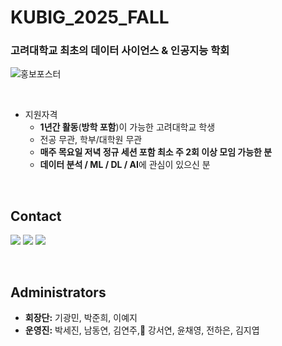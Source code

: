 # KUBIG_2025_FALL

### 고려대학교 최초의 데이터 사이언스 & 인공지능 학회

</a>![홍보포스터](https://github.com/user-attachments/assets/315e431b-bc14-4a7f-befa-fe984813f08b)

<br>

* 지원자격
  - **1년간 활동**(**방학 포함**)이 가능한 고려대학교 학생
  - 전공 무관, 학부/대학원 무관
  - **매주 목요일 저녁 정규 세션 포함 최소 주 2회 이상 모임 가능한 분**
  - **데이터 분석 / ML / DL / AI**에 관심이 있으신 분
<br>

## Contact

  <a href="https://www.instagram.com/kubig.official"><img src="https://img.shields.io/badge/Instagram-E4405F?style=for-the-badge&logo=Instagram&logoColor=white&link=https://www.instagram.com/woo0_hooo/"/></a>
  <a href="http://kubigkorea.com"><img src="https://img.shields.io/badge/KUBIG-aa2121?style=for-the-badge&logo=googlechrome&logoColor=white&link=https://www.instagram.com/woo0_hooo/"/></a>
<a href="mailto:kubigkorea@gmail.com"><img src="https://img.shields.io/badge/Gmail-d14836?style=for-the-badge&logo=Gmail&logoColor=white&link=viliketh1s98@naver.com"/></a>


<br>

## Administrators

- **회장단:** 기광민, 박준희, 이예지
- **운영진:** 박세진, 남동연, 김연주, 강서연, 윤채영, 전하은, 김지엽
